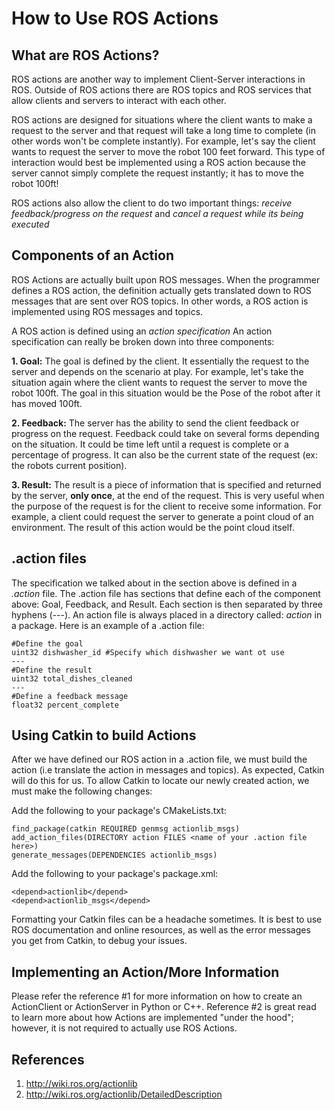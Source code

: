 # How to Use ROS Actions 

## What are ROS Actions?

ROS actions are another way to implement Client-Server interactions in ROS. Outside of ROS actions there are ROS topics and ROS services that allow clients and servers to interact with each other. 

ROS actions are designed for situations where the client wants to make a request to the server and that request will take a long time to complete (in other words won't be complete instantly). For example, let's say the client wants to request the server to move the robot 100 feet forward. This type of interaction would best be implemented using a ROS action because the server cannot simply complete the request instantly; it has to move the robot 100ft! 

ROS actions also allow the client to do two important things: *receive feedback/progress on the request* and *cancel a request while its being executed* 

## Components of an Action

ROS Actions are actually built upon ROS messages. When the programmer defines a ROS action, the definition actually gets translated down to ROS messages that are sent over ROS topics. In other words, a ROS action is implemented using ROS messages and topics. 

A ROS action is defined using an *action specification* An action specification can really be broken down into three components:

**1. Goal:** The goal is defined by the client. It essentially the request to the server and depends on the scenario at play.   For example, let's take the situation again where the client wants to request the server to move the robot 100ft. The goal in this situation would be the Pose of the robot after it has moved 100ft. 

**2. Feedback:** The server has the ability to send the client feedback or progress on the request. Feedback could take on several forms depending on the situation. It could be time left until a request is complete or a percentage of progress. It can also be the current state of the request (ex: the robots current position). 

**3. Result:** The result is a piece of information that is specified and returned by the server, **only once**, at the end of the request. This is very useful when the purpose of the request is for the client to receive some information. For example, a client could request the server to generate a point cloud of an environment. The result of this action would be the point cloud itself. 

## .action files

The specification we talked about in the section above is defined in a *.action* file. The .action file has sections that define each of the component above: Goal, Feedback, and Result. Each section is then separated by three hyphens (---). An action file is always placed in a directory called: *action* in a package. Here is an example of a .action file:

```
#Define the goal
uint32 dishwasher_id #Specify which dishwasher we want ot use
---
#Define the result
uint32 total_dishes_cleaned
---
#Define a feedback message
float32 percent_complete
```

## Using Catkin to build Actions

After we have defined our ROS action in a .action file, we must build the action (i.e translate the action in messages and topics). As expected, Catkin will do this for us. To allow Catkin to locate our newly created action, we must make the following changes:

Add the following to your package's CMakeLists.txt:

```
find_package(catkin REQUIRED genmsg actionlib_msgs)
add_action_files(DIRECTORY action FILES <name of your .action file here>)
generate_messages(DEPENDENCIES actionlib_msgs)
```

Add the following to your package's package.xml: 
```
<depend>actionlib</depend>
<depend>actionlib_msgs</depend>
```

Formatting your Catkin files can be a headache sometimes. It is best to use ROS documentation and online resources, as well as the error messages you get from Catkin, to debug your issues. 

## Implementing an Action/More Information

Please refer the reference #1 for more information on how to create an ActionClient or ActionServer in Python or C++. Reference #2 is great read to learn more about how Actions are implemented "under the hood"; however, it is not required to actually use ROS Actions. 

## References 

1. http://wiki.ros.org/actionlib
2. http://wiki.ros.org/actionlib/DetailedDescription
